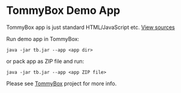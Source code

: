 # TommyBox Demo App

TommyBox app is just standard HTML/JavaScript etc. <a href="https://github.com/xnbox/tommybox_demo/tree/main/app">View sources</a>

Run demo app in TommyBox:

```text
java -jar tb.jar --app <app dir>
```

or pack app as ZIP file and run:

```text
java -jar tb.jar --app <app ZIP file>
```

Please see <a href="https://github.com/xnbox/tommybox">TommyBox</a> project for more info.

